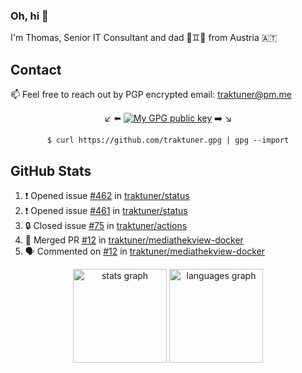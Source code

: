 ### Oh, hi 👋

I'm Thomas, Senior IT Consultant and dad 👶♊️👶 from Austria 🇦🇹

<!--
**traktuner/traktuner** is a ✨ _special_ ✨ repository because its `README.md` (this file) appears on your GitHub profile.

Here are some ideas to get you started:

- 🔭 I’m currently working on ...
- 🌱 I’m currently learning ...
- 👯 I’m looking to collaborate on ...
- 🤔 I’m looking for help with ...
- 💬 Ask me about ...
- 📫 How to reach me: ...
- 😄 Pronouns: ...
- ⚡ Fun fact: ...
-->

## Contact
📫 Feel free to reach out by PGP encrypted email:
traktuner@pm.me

<div align="center" markdown="1">

↙️ ⬅️ [![My GPG public key](https://img.shields.io/badge/PGP%20public%20key-6D4AFF?style=for-the-badge)](https://github.com/traktuner.gpg) ➡️ ↘️

```shell
$ curl https://github.com/traktuner.gpg | gpg --import
```

</div>

## GitHub Stats
<!--START_SECTION:activity-->
1. ❗ Opened issue [#462](https://github.com/traktuner/status/issues/462) in [traktuner/status](https://github.com/traktuner/status)
2. ❗ Opened issue [#461](https://github.com/traktuner/status/issues/461) in [traktuner/status](https://github.com/traktuner/status)
3. 🔒 Closed issue [#75](https://github.com/traktuner/actions/issues/75) in [traktuner/actions](https://github.com/traktuner/actions)
4. 🎉 Merged PR [#12](https://github.com/traktuner/mediathekview-docker/pull/12) in [traktuner/mediathekview-docker](https://github.com/traktuner/mediathekview-docker)
5. 🗣 Commented on [#12](https://github.com/traktuner/mediathekview-docker/pull/12#issuecomment-2494603537) in [traktuner/mediathekview-docker](https://github.com/traktuner/mediathekview-docker)
<!--END_SECTION:activity-->

<div align="center">
  <img src="https://github-readme-stats.vercel.app/api?username=traktuner&hide_title=false&hide_rank=false&show_icons=true&include_all_commits=true&count_private=true&disable_animations=false&theme=dracula&locale=en&hide_border=false&order=1" height="150" alt="stats graph"  />
  <img src="https://github-readme-stats.vercel.app/api/top-langs?username=traktuner&locale=en&hide_title=false&layout=compact&card_width=320&langs_count=5&theme=dracula&hide_border=false&order=2" height="150" alt="languages graph"  />
</div>
